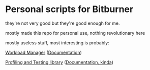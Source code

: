 # Personal scripts for Bitburner

they're not very good but they're good enough for me.

mostly made this repo for personal use, nothing revolutionary here

mostly useless stuff, most interesting is probably:

[Workload Manager](./lib/workload_manager.js) ([Documentation](https://nicolasiragne.github.io/BitburnerScripts/WorkloadManager.html))

[Profiling and Testing library](./lib/testing.js) ([Documentation, kinda](https://nicolasiragne.github.io/BitburnerScripts/global.html))